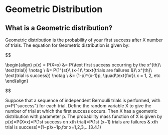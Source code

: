 # Geometric Distribution

## What is a Geometric distribution?

Geometric distribution is the probability of your first success after X number of trials.  The equation for Geometric distribution is given by:

$$

\begin{align} 
p(x) = P(X=x) &= P(\text first success occurring by the x^{th}\ \text{trial}) \notag \\ 
&= P(1^{st}\ (x-1)\ \text{trials are failures &}\ x^{th}\ \text{trial is success}) \notag \\ 
&= (1-p)^{x-1}p, \quad\text{for}\ x = 1, 2, etc 
\end{align}

$$






Suppose that a sequence of independent Bernoulli trials is performed, with p=P("success") for each trial. Define the random variable X to give the number of trial at which the first success occurs. Then X has a geometric distribution with parameter p. The probability mass function of X is given by
p(x)=P(X=x)=P(1st success on xth trial)=P(1st (x−1) trials are failures & xth trial is success)=(1−p)x−1p,for x=1,2,3,…(3.4.1)